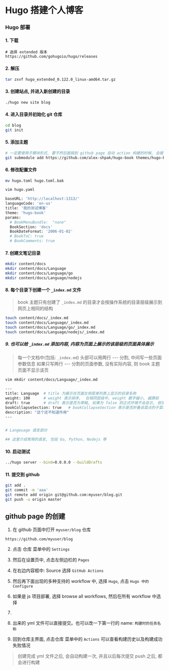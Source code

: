 # Hugo 搭建个人博客

### Hugo 部署 

#### 1. 下载

```
# 选择 extended 版本
https://github.com/gohugoio/hugo/releases
```

#### 2. 解压

```sh
tar zxvf hugo_extended_0.122.0_linux-amd64.tar.gz
```

#### 3. 创建站点, 并进入新创建的目录

```sh
./hugo new site blog
```

#### 4. 进入目录并初始化 git 仓库

```sh
cd blog
git init
```

#### 5. 添加主题

```sh
# 一定要使用子模块形式, 要不然后面搞到 github page 自动 action 构建的时候, 会报错
git submodule add https://github.com/alex-shpak/hugo-book themes/hugo-book
```

#### 6. 修改配置文件

```sh
mv hugo.toml hugo.toml.bak

vim hugo.yaml

baseURL: 'http://localhost:1313/'
languageCode: 'en-us'
title: '我的测试博客'
theme: 'hugo-book'
params:
  # BookMenuBundle:  "none"
  BookSection: 'docs'
  BookDateFormat: '2006-01-02'
  # BookToC: true
  # BookComments: true
```

#### 7. 创建文笔记目录

```sh
mkdir content/docs
mkdir content/docs/Language
mkdir content/docs/Language/go
mkdir content/docs/Language/nodejs
```

#### 8. 每个目录下创建一个 `_index.md` 文件

> book 主题只有创建了 `_index.md` 的目录才会按操作系统的目录层级展示到网页上相同的结构

```sh
touch content/docs/_index.md
touch content/docs/Language/_index.md
touch content/docs/Language/go/_index.md
touch content/docs/Language/nodejs/_index.md
```

##### 9. 也可以给 `_index.md` 添加内容, 内容为页面上展示的该层级的页面具体展示

> 每一个文档中(包括: `_index.md`) 头部可以用两行 --- 分割, 中间写一些页面参数信息
> 如果只写两行 --- 分割的页面参数, 没有实际内容, 则 book 主题页面不显示该页

```sh
vim mkdir content/docs/Language/_index.md

---
title: Language  # title 为展示在页面左侧菜单列表上显示的目录名称
weight: 100      # weight 表示排序,  在相同层级中, weight 数字越小, 越靠前
draft: true      # draft 表示是否为草稿, 如果为 false 则正式环境不会显示, 但测试环境可以添加 `--buildDrafts` 参数启动显示出来
bookCollapseSection: true   # bookCollapseSection 表示是否折叠该菜点的子菜单。 true 表示折叠
description: "这个还不知道作用"
---


# Langeuage 语言部分

## 这里介绍常用的语言, 包括 Go, Python, Nodejs 等
```

#### 10. 启动测试

```sh
../hugo server --bind=0.0.0.0 --buildDrafts
```

#### 11. 提交到 github 

```sh
git add .
git commit -m 'aaa'
git remote add origin git@github.com:myuser/blog.git
git push -u origin master
```

## github page 的创建

1. 在 github 页面中打开 `myuser/blog` 仓库

```
https://github.com/myuser/blog
```

2. 点击 仓库 菜单中的 `Settings`

3. 然后在设置页中, 点击左侧边栏的 `Pages`

4. 在右边内容框中: Source 选择 `GitHub Actions`

5. 然后再下面出现的多种支持的 workflow 中, 选择 `Hugo`, 点击 `Hugo 中的  Configure`
6. 如果是 js 项目部署, 选择 browse all workflows, 然后在所有 workflow 中选择 
7. 
8. 出来的 yml 文件可以直接提交。也可以改一下第一行的 name: `构建时的任务名称`

9. 回到仓库主界面, 点击仓库 菜单中的 `Actions` 可以查看构建历史以及构建成功失败情况

> 创建完成 yml 文件之后, 会自动构建一次, 并且以后每次提交 push 之后, 都会进行构建
